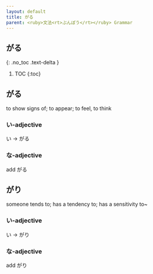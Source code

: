 ```yaml
---
layout: default
title: がる
parent: <ruby>文法<rt>ぶんぽう</rt></ruby> Grammar
---
```


## がる
{: .no_toc .text-delta }

1. TOC
{:toc}

## がる
to show signs of; to appear; to feel, to think

### い-adjective
い → がる

### な-adjective
add がる

## がり
someone tends to; has a tendency to; has a sensitivity to~

### い-adjective
い → がり

### な-adjective
add がり
